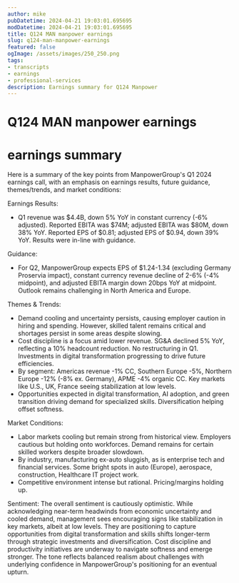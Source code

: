 ```yaml
---
author: mike
pubDatetime: 2024-04-21 19:03:01.695695
modDatetime: 2024-04-21 19:03:01.695695
title: Q124 MAN manpower earnings
slug: q124-man-manpower-earnings
featured: false
ogImage: /assets/images/250_250.png
tags:
- transcripts
- earnings
- professional-services
description: Earnings summary for Q124 Manpower
---
```

# Q124 MAN manpower earnings

# earnings summary
Here is a summary of the key points from ManpowerGroup's Q1 2024 earnings call, with an emphasis on earnings results, future guidance, themes/trends, and market conditions:

Earnings Results:
- Q1 revenue was $4.4B, down 5% YoY in constant currency (-6% adjusted). Reported EBITA was $74M; adjusted EBITA was $80M, down 38% YoY. Reported EPS of $0.81; adjusted EPS of $0.94, down 39% YoY. Results were in-line with guidance.

Guidance:
- For Q2, ManpowerGroup expects EPS of $1.24-1.34 (excluding Germany Proservia impact), constant currency revenue decline of 2-6% (-4% midpoint), and adjusted EBITA margin down 20bps YoY at midpoint. Outlook remains challenging in North America and Europe.

Themes & Trends:
- Demand cooling and uncertainty persists, causing employer caution in hiring and spending. However, skilled talent remains critical and shortages persist in some areas despite slowing.
- Cost discipline is a focus amid lower revenue. SG&A declined 5% YoY, reflecting a 10% headcount reduction. No restructuring in Q1. Investments in digital transformation progressing to drive future efficiencies.  
- By segment: Americas revenue -1% CC, Southern Europe -5%, Northern Europe -12% (-8% ex. Germany), APME -4% organic CC. Key markets like U.S., UK, France seeing stabilization at low levels.
- Opportunities expected in digital transformation, AI adoption, and green transition driving demand for specialized skills. Diversification helping offset softness.

Market Conditions:
- Labor markets cooling but remain strong from historical view. Employers cautious but holding onto workforces. Demand remains for certain skilled workers despite broader slowdown. 
- By industry, manufacturing ex-auto sluggish, as is enterprise tech and financial services. Some bright spots in auto (Europe), aerospace, construction, Healthcare IT project work.
- Competitive environment intense but rational. Pricing/margins holding up.

Sentiment:
The overall sentiment is cautiously optimistic. While acknowledging near-term headwinds from economic uncertainty and cooled demand, management sees encouraging signs like stabilization in key markets, albeit at low levels. They are positioning to capture opportunities from digital transformation and skills shifts longer-term through strategic investments and diversification. Cost discipline and productivity initiatives are underway to navigate softness and emerge stronger. The tone reflects balanced realism about challenges with underlying confidence in ManpowerGroup's positioning for an eventual upturn.